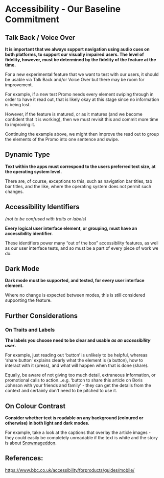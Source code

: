 # Accessibility - Our Baseline Commitment

## Talk Back / Voice Over

**It is important that we always support navigation using audio cues on both platforms, to support our visually impaired users. The level of fidelity, however, must be determined by the fidelity of the feature at the time.**

For a new experimental feature that we want to test with our users, it should be usable via Talk Back and/or Voice Over but there may be room for improvement.

For example, if a new test Promo needs every element swiping through in order to have it read out, that is likely okay at this stage since no information is being lost.

However, if the feature is matured, or as it matures (and we become confident that it is working), then we must revisit this and commit more time to improving it.

Continuing the example above, we might then improve the read out to group the elements of the Promo into one sentence and swipe.

## Dynamic Type

**Text within the apps must correspond to the users preferred text size, at the operating system level.**

There are, of course, exceptions to this, such as navigation bar titles, tab bar titles, and the like, where the operating system does not permit such changes.

## Accessibility Identifiers
*(not to be confused with traits or labels)*

**Every logical user interface element, or grouping, must have an accessibility identifier.**

These identifiers power many “out of the box” accessibility features, as well as our user interface tests, and so must be a part of every piece of work we do.

## Dark Mode

**Dark mode must be supported, and tested, for every user interface element.**

Where no change is expected between modes, this is still considered supporting the feature.

## Further Considerations

### On Traits and Labels

**The labels you choose need to be clear and usable _as an accessibility user_.**

For example, just reading out ‘button’ is unlikely to be helpful, whereas ‘share button’ explains clearly what the element is (a button), how to interact with it (press), and what will happen when that is done (share).

Equally, be aware of not giving too much detail, extraneous information, or promotional calls to action...e.g. ‘button to share this article on Boris Johnson with your friends and family’ - they can get the details from the context and certainly don't need to be pitched to use it.

## On Colour Contrast

**Consider whether text is readable on any background (coloured or otherwise) in both light and dark modes.**

For example, take a look at the captions that overlay the article images - they could easily be completely unreadable if the text is white and the story is about [Snowmageddon](https://www.bbc.co.uk/bbcthree/article/f64389be-21fd-44ca-b135-d1e9f12624ee).

## References:

https://www.bbc.co.uk/accessibility/forproducts/guides/mobile/
